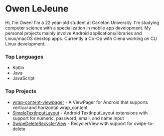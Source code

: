 # Owen LeJeune

Hi, I'm Owen! I'm a 22 year-old student at Carleton University. I'm studying computer science with a specialization in mobile app development. My personal projects mainly involve Android applications/libraries and Linux/macOS desktop apps. Currently a Co-Op with Ciena working on CLI Linux development.

### Top Languages
* Kotlin
* Java
* JavaScript

### Top Projects
* [wrap-content-viewpager](https://github.com/owenlejeune/wrap-content-viewpager) - A ViewPager for Android that supports vertical and horizontal wrap_content
* [SimpleTextInputLayout](https://github.com/owenlejeune/SimpleTextInputLayout) - Android TextInputLayout extensions with support for numeric, password, email, and name input
* [SwipeDeleteRecyclerView](https://github.com/owenlejeune/SwipeDeleteRecyclerView) - RecyclerView with support for swipe-to-delete
